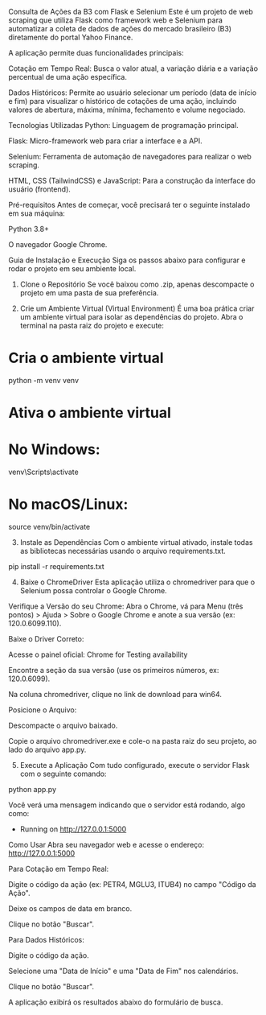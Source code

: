 Consulta de Ações da B3 com Flask e Selenium
Este é um projeto de web scraping que utiliza Flask como framework web e Selenium para automatizar a coleta de dados de ações do mercado brasileiro (B3) diretamente do portal Yahoo Finance.

A aplicação permite duas funcionalidades principais:

Cotação em Tempo Real: Busca o valor atual, a variação diária e a variação percentual de uma ação específica.

Dados Históricos: Permite ao usuário selecionar um período (data de início e fim) para visualizar o histórico de cotações de uma ação, incluindo valores de abertura, máxima, mínima, fechamento e volume negociado.

Tecnologias Utilizadas
Python: Linguagem de programação principal.

Flask: Micro-framework web para criar a interface e a API.

Selenium: Ferramenta de automação de navegadores para realizar o web scraping.

HTML, CSS (TailwindCSS) e JavaScript: Para a construção da interface do usuário (frontend).

Pré-requisitos
Antes de começar, você precisará ter o seguinte instalado em sua máquina:

Python 3.8+

O navegador Google Chrome.

Guia de Instalação e Execução
Siga os passos abaixo para configurar e rodar o projeto em seu ambiente local.

1. Clone o Repositório
Se você baixou como .zip, apenas descompacte o projeto em uma pasta de sua preferência.

2. Crie um Ambiente Virtual (Virtual Environment)
É uma boa prática criar um ambiente virtual para isolar as dependências do projeto. Abra o terminal na pasta raiz do projeto e execute:

# Cria o ambiente virtual
python -m venv venv

# Ativa o ambiente virtual
# No Windows:
venv\Scripts\activate
# No macOS/Linux:
source venv/bin/activate

3. Instale as Dependências
Com o ambiente virtual ativado, instale todas as bibliotecas necessárias usando o arquivo requirements.txt.

pip install -r requirements.txt

4. Baixe o ChromeDriver
Esta aplicação utiliza o chromedriver para que o Selenium possa controlar o Google Chrome.

Verifique a Versão do seu Chrome: Abra o Chrome, vá para Menu (três pontos) > Ajuda > Sobre o Google Chrome e anote a sua versão (ex: 120.0.6099.110).

Baixe o Driver Correto:

Acesse o painel oficial: Chrome for Testing availability

Encontre a seção da sua versão (use os primeiros números, ex: 120.0.6099).

Na coluna chromedriver, clique no link de download para win64.

Posicione o Arquivo:

Descompacte o arquivo baixado.

Copie o arquivo chromedriver.exe e cole-o na pasta raiz do seu projeto, ao lado do arquivo app.py.

5. Execute a Aplicação
Com tudo configurado, execute o servidor Flask com o seguinte comando:

python app.py

Você verá uma mensagem indicando que o servidor está rodando, algo como:
* Running on http://127.0.0.1:5000

Como Usar
Abra seu navegador web e acesse o endereço: http://127.0.0.1:5000

Para Cotação em Tempo Real:

Digite o código da ação (ex: PETR4, MGLU3, ITUB4) no campo "Código da Ação".

Deixe os campos de data em branco.

Clique no botão "Buscar".

Para Dados Históricos:

Digite o código da ação.

Selecione uma "Data de Início" e uma "Data de Fim" nos calendários.

Clique no botão "Buscar".

A aplicação exibirá os resultados abaixo do formulário de busca.